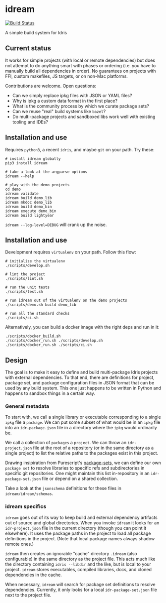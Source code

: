# idream

[![Build Status](https://travis-ci.org/ejconlon/idream.svg?branch=master)](https://travis-ci.org/ejconlon/idream)

A simple build system for Idris


## Current status

It works for simple projects (with local or remote dependencies) but does not
attempt to do anything smart with phases or ordering (i.e. you have to manually
build all dependencies in order). No guarantees on projects with FFI, custom
makefiles, JS targets, or on non-Mac platforms.

Contributions are welcome. Open questions:

* Can we simply replace ipkg files with JSON or YAML files?
* Why is ipkg a custom data format in the first place?
* What is the community process by which we curate package sets?
* Can we reuse "real" build systems like `bazel`?
* Do multi-package projects and sandboxed libs work well with existing tooling and IDEs?


## Installation and use

Requires `python3`, a recent `idris`, and maybe `git` on your path. Try these:

    # install idream globally
    pip3 install idream

    # take a look at the argparse options
    idream --help

    # play with the demo projects
    cd demo
    idream validate
    idream build demo_lib
    idream mkdoc demo_lib
    idream build demo_bin
    idream execute demo_bin
    idream build lightyear

`idream --log-level=DEBUG` will crank up the noise.


## Installation and use

Development requires `virtualenv` on your path. Follow this flow:

    # initialize the virtualenv
    ./scripts/develop.sh

    # lint the project
    ./scripts/lint.sh

    # run the unit tests
    ./scripts/test.sh

    # run idream out of the virtualenv on the demo projects
    ./scripts/demo.sh build demo_lib

    # run all the standard checks
    ./scripts/ci.sh

Alternatively, you can build a docker image with the right deps and run in it:

    ./scripts/docker_build.sh
    ./scripts/docker_run.sh ./scripts/develop.sh
    ./scripts/docker_run.sh ./scripts/ci.sh


## Design

The goal is to make it easy to define and build multi-package Idris projects
with external dependencies. To that end, there are definitions for project,
package set, and package configuration files in JSON format that can be used
by any build system. This one just happens to be written in Python and happens
to sandbox things in a certain way.

### General metadata

To start with, we call a single library or executable corresponding to a single
`ipkg` file a `package`. We can put some subset of what would be in an `ipkg` file
into an `idr-package.json` file in a directory where the `ipkg` would ordinarily be.

We call a collection of `packages` a `project`. We can throw an `idr-project.json`
file at the root of a repository (or in the same directory as a single project)
to list the relative paths to the packages exist in this project.

Drawing insipiration from Purescript's [package-sets](https://github.com/purescript/package-sets),
we can define our own `package set` to resolve libraries to specific refs and subdirectories in
specific git repositories. One might maintain this list in-repository in an
`idr-package-set.json` file or depend on a shared collection.

Take a look at the `jsonschema` definitions for these files in `idream/idream/schemas`.

### idream specifics

`idream` goes out of its way to keep build and external dependency artifacts out
of source and global directories. When you invoke `idream` it looks for
an `idr-project.json` file in the current directory (though you can point it
elsewhere). It uses the package paths in the project to load all package
definitions in the project. (Note that local package names always shadow remote ones.)

`idream` then creates an ignorable "cache" directory `.idream` (also configurable)
in the same directory as the project file. This acts much like the directory
containing `idris --libdir` and the like, but is local to your project. `idream` stores
executables, compiled libraries, docs, and cloned dependencies in the cache.

When necessary, `idream` will search for package set definitions to resolve
dependencies. Currently, it only looks for a local `idr-package-set.json` file
next to the project file.

